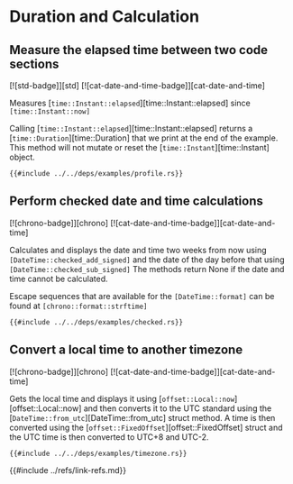 # Duration and Calculation

## Measure the elapsed time between two code sections

[![std-badge]][std] [![cat-date-and-time-badge]][cat-date-and-time]

Measures [`time::Instant::elapsed`][time::Instant::elapsed] since `[time::Instant::now]`

Calling [`time::Instant::elapsed`][time::Instant::elapsed] returns a [`time::Duration`][time::Duration] that we print at the end of the example.
This method will not mutate or reset the [`time::Instant`][time::Instant] object.

```rust,editable
{{#include ../../deps/examples/profile.rs}}
```

## Perform checked date and time calculations

[![chrono-badge]][chrono] [![cat-date-and-time-badge]][cat-date-and-time]

Calculates and displays the date and time two weeks from now using
`[DateTime::checked_add_signed]` and the date of the day before that using
`[DateTime::checked_sub_signed]` The methods return None if the date and time
cannot be calculated.

Escape sequences that are available for the
`[DateTime::format]` can be found at `[chrono::format::strftime]`

```rust,editable
{{#include ../../deps/examples/checked.rs}}
```

## Convert a local time to another timezone

[![chrono-badge]][chrono] [![cat-date-and-time-badge]][cat-date-and-time]

Gets the local time and displays it using [`offset::Local::now`][offset::Local::now] and then converts it to the UTC standard using the [`DateTime::from_utc`][DateTime::from_utc] struct method. A time is then converted using the [`offset::FixedOffset`][offset::FixedOffset] struct and the UTC time is then converted to UTC+8 and UTC-2.

```rust,editable
{{#include ../../deps/examples/timezone.rs}}
```


{{#include ../refs/link-refs.md}}
